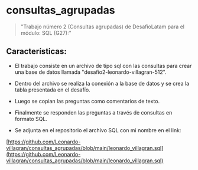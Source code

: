 # consultas_agrupadas

>"Trabajo número 2 (Consultas agrupadas) de DesafioLatam para el módulo: SQL (G27):"

## Características:

* El trabajo consiste en un archivo de tipo sql con las consultas para crear una base de datos llamada "desafio2-leonardo-villagran-512".

* Dentro del archivo se realiza la conexión a la base de datos y se crea la tabla presentada en el desafío.

* Luego se copian las preguntas como comentarios de texto.

* Finalmente se responden las preguntas a través de consultas en formato SQL. 

* Se adjunta en el repositorio el archivo SQL con mi nombre en el link:

[https://github.com/Leonardo-villagran/consultas_agrupadas/blob/main/leonardo_villagran.sql](https://github.com/Leonardo-villagran/consultas_agrupadas/blob/main/leonardo_villagran.sql)


